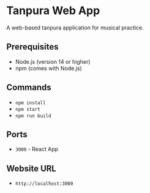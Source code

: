 # Tanpura Web App

A web-based tanpura application for musical practice.

## Prerequisites

- Node.js (version 14 or higher)
- npm (comes with Node.js)


## Commands

- `npm install`
- `npm start`
- `npm run build`

## Ports

- `3000` - React App

## Website URL

- `http://localhost:3000`
